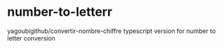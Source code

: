 # number-to-letterr
yagoubigithub/convertir-nombre-chiffre typescript version for number to letter conversion
